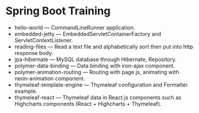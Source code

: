# Spring Boot Training
- hello-world — CommandLineRunner application.
- embedded-jetty — EmbeddedServletContainerFactory and ServletContextListener.
- reading-files — Read a text file and alphabetically sort then put into http response body.
- jpa-hibernate — MySQL database through Hibernate, Repository.
- polymer-data-binding — Data binding with iron-ajax component.
- polymer-animation-routing — Routing with page.js, animating with neon-animation component.
- thymeleaf-template-engine — Thymeleaf configuration and Formatter example.
- thymeleaf-react — Thymeleaf data in React.js components such as Highcharts components (React + Highcharts + Thymeleaf).
